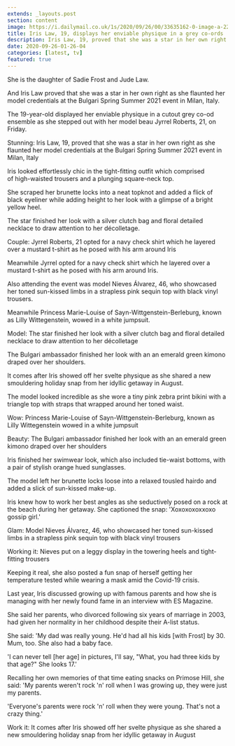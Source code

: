 ```yaml
---
extends: _layouts.post
section: content
image: https://i.dailymail.co.uk/1s/2020/09/26/00/33635162-0-image-a-228_1601077698841.jpg 
title: Iris Law, 19, displays her enviable physique in a grey co-ords 
description: Iris Law, 19, proved that she was a star in her own right as she flaunted her model credentials at the Bulgari Spring Summer 2021 event in Milan, Italy, on Friday. 
date: 2020-09-26-01-26-04 
categories: [latest, tv] 
featured: true 
--- 
```

She is the daughter of Sadie Frost and Jude Law.

And Iris Law proved that she was a star in her own right as she flaunted her model credentials at the Bulgari Spring Summer 2021 event in Milan, Italy. 

The 19-year-old displayed her enviable physique in a cutout grey co-od ensemble as she stepped out with her model beau Jyrrel Roberts, 21, on Friday. 

Stunning: Iris Law, 19, proved that she was a star in her own right as she flaunted her model credentials at the Bulgari Spring Summer 2021 event in Milan, Italy

Iris looked effortlessly chic in the tight-fitting outfit which comprised of high-waisted trousers and a plunging square-neck top. 

She scraped her brunette locks into a neat topknot and added a flick of black eyeliner while adding height to her look with a glimpse of a bright yellow heel. 

The star finished her look with a silver clutch bag and floral detailed necklace to draw attention to her décolletage. 

Couple: Jyrrel Roberts, 21 opted for a navy check shirt which he layered over a mustard t-shirt as he posed with his arm around Iris

Meanwhile Jyrrel opted for a navy check shirt which he layered over a mustard t-shirt as he posed with his arm around Iris. 

Also attending the event was model Nieves Álvarez, 46, who showcased her toned sun-kissed limbs in a strapless pink sequin top with black vinyl trousers. 

Meanwhile Princess Marie-Louise of Sayn-Wittgenstein-Berleburg, known as Lilly Wittegenstein, wowed in a white jumpsuit. 

Model: The star finished her look with a silver clutch bag and floral detailed necklace to draw attention to her décolletage

The Bulgari ambassador finished her look with an an emerald green kimono draped over her shoulders. 

It comes after Iris showed off her svelte physique as she shared a new smouldering holiday snap from her idyllic getaway in August.

The model looked incredible as she wore a tiny pink zebra print bikini with a triangle top with straps that wrapped around her toned waist. 

Wow: Princess Marie-Louise of Sayn-Wittgenstein-Berleburg, known as Lilly Wittegenstein wowed in a white jumpsuit

Beauty: The Bulgari ambassador finished her look with an an emerald green kimono draped over her shoulders

Iris finished her swimwear look, which also included tie-waist bottoms, with a pair of stylish orange hued sunglasses. 

The model left her brunette locks loose into a relaxed tousled hairdo and added a slick of sun-kissed make-up.

Iris knew how to work her best angles as she seductively posed on a rock at the beach during her getaway. She captioned the snap: 'Xoxoxoxoxxoxo gossip girl.'

Glam: Model Nieves Álvarez, 46, who showcased her toned sun-kissed limbs in a strapless pink sequin top with black vinyl trousers

Working it: Nieves put on a leggy display in the towering heels and tight-fitting trousers 

Keeping it real, she also posted a fun snap of herself getting her temperature tested while wearing a mask amid the Covid-19 crisis.    

Last year, Iris discussed growing up with famous parents and how she is managing with her newly found fame in an interview with ES Magazine.

She said her parents, who divorced following six years of marriage in 2003, had given her normality in her childhood despite their A-list status.

She said: 'My dad was really young. He'd had all his kids [with Frost] by 30. Mum, too. She also had a baby face.   

'I can never tell [her age] in pictures, I'll say, "What, you had three kids by that age?" She looks 17.'

Recalling her own memories of that time eating snacks on Primose Hill, she said: 'My parents weren't rock 'n' roll when I was growing up, they were just my parents. 

'Everyone's parents were rock 'n' roll when they were young. That's not a crazy thing.' 

Work it: It comes after Iris showed off her svelte physique as she shared a new smouldering holiday snap from her idyllic getaway in August 

